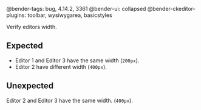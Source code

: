 @bender-tags: bug, 4.14.2, 3361
@bender-ui: collapsed
@bender-ckeditor-plugins: toolbar, wysiwygarea, basicstyles

Verify editors width.

## Expected

* Editor 1 and Editor 3 have the same width (`200px`).
* Editor 2 have different width (`400px`).

## Unexpected

Editor 2 and Editor 3 have the same width. (`400px`).
